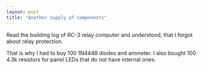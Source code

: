 ```yaml
---
layout: post
title: "Another supply of components"
---
```


Read the building log of RC-3 relay computer and understood, that I forgot about relay protection.

That is why I had to buy 100 1N4448 diodes and ammeter. I also bought 100 4.3k resistors for panel LEDs that do not have internal ones.

